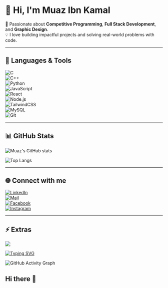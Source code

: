# 👋 Hi, I'm Muaz Ibn Kamal  

🚀 Passionate about **Competitive Programming**, **Full Stack Development**, and **Graphic Design**.  
💡 I love building impactful projects and solving real-world problems with code.  

---

## 🚀 Languages & Tools  
![C](https://img.shields.io/badge/-C-000?&logo=C&logoColor=white)  
![C++](https://img.shields.io/badge/-C++-00599C?logo=cplusplus&logoColor=white)  
![Python](https://img.shields.io/badge/-Python-3776AB?logo=python&logoColor=white)  
![JavaScript](https://img.shields.io/badge/-JavaScript-F7DF1E?logo=javascript&logoColor=black)  
![React](https://img.shields.io/badge/-React-61DAFB?logo=react&logoColor=black)  
![Node.js](https://img.shields.io/badge/-Node.js-339933?logo=node.js&logoColor=white)  
![TailwindCSS](https://img.shields.io/badge/-TailwindCSS-06B6D4?logo=tailwindcss&logoColor=white)  
![MySQL](https://img.shields.io/badge/-MySQL-4479A1?logo=mysql&logoColor=white)  
![Git](https://img.shields.io/badge/-Git-F05032?logo=git&logoColor=white)  

---

## 📊 GitHub Stats  
![Muaz's GitHub stats](https://github-readme-stats.vercel.app/api?username=muazibnkamal&show_icons=true&theme=radical)  

![Top Langs](https://github-readme-stats.vercel.app/api/top-langs/?username=muazibnkamal&layout=compact&theme=radical)

---

## 🌐 Connect with me  
[![LinkedIn](https://img.shields.io/badge/-LinkedIn-0077B5?logo=linkedin&logoColor=white)](https://linkedin.com/in/YOUR_LINKEDIN)  
[![Mail](https://img.shields.io/badge/-Gmail-D14836?logo=gmail&logoColor=white)](mailto:YOUR_EMAIL@gmail.com)  
[![Facebook](https://img.shields.io/badge/-Facebook-1877F2?logo=facebook&logoColor=white)](https://facebook.com/YOUR_FACEBOOK)  
[![Instagram](https://img.shields.io/badge/-Instagram-E4405F?logo=instagram&logoColor=white)](https://instagram.com/YOUR_INSTAGRAM)  

---

## ⚡ Extras  
![](https://komarev.com/ghpvc/?username=muazibnkamal&color=brightgreen)  

[![Typing SVG](https://readme-typing-svg.herokuapp.com/?lines=Competitive+Programmer;Full+Stack+Developer;Graphic+Designer;Research+Enthusiast)](https://git.io/typing-svg)  

![GitHub Activity Graph](https://github-readme-activity-graph.vercel.app/graph?username=muazibnkamal&theme=react-dark)
## Hi there 👋

<!--
**Muaz-Ibn-Kamal/Muaz-Ibn-Kamal** is a ✨ _special_ ✨ repository because its `README.md` (this file) appears on your GitHub profile.

Here are some ideas to get you started:

- 🔭 I’m currently working on ...
- 🌱 I’m currently learning ...
- 👯 I’m looking to collaborate on ...
- 🤔 I’m looking for help with ...
- 💬 Ask me about ...
- 📫 How to reach me: ...
- 😄 Pronouns: ...
- ⚡ Fun fact: ...
-->
